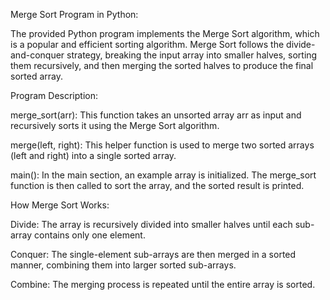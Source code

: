 Merge Sort Program in Python:

The provided Python program implements the Merge Sort algorithm, which is a popular and efficient sorting algorithm. Merge Sort follows the divide-and-conquer strategy, breaking the input array into smaller halves, sorting them recursively, and then merging the sorted halves to produce the final sorted array.

Program Description:

merge_sort(arr): This function takes an unsorted array arr as input and recursively sorts it using the Merge Sort algorithm.

merge(left, right): This helper function is used to merge two sorted arrays (left and right) into a single sorted array.

main(): In the main section, an example array is initialized. The merge_sort function is then called to sort the array, and the sorted result is printed.

How Merge Sort Works:

Divide: The array is recursively divided into smaller halves until each sub-array contains only one element.

Conquer: The single-element sub-arrays are then merged in a sorted manner, combining them into larger sorted sub-arrays.

Combine: The merging process is repeated until the entire array is sorted.